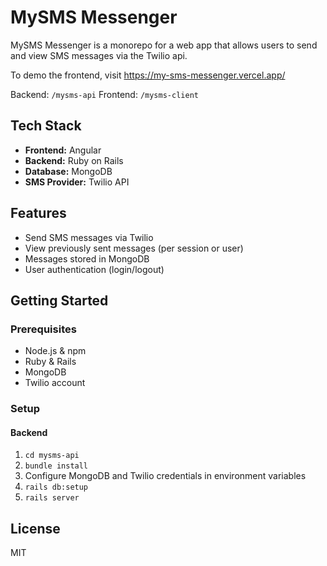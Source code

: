 # MySMS Messenger

MySMS Messenger is a monorepo for a web app that allows users to send and view SMS messages via the Twilio api.

To demo the frontend, visit https://my-sms-messenger.vercel.app/

Backend: `/mysms-api`
Frontend: `/mysms-client`

## Tech Stack

- **Frontend:** Angular
- **Backend:** Ruby on Rails
- **Database:** MongoDB
- **SMS Provider:** Twilio API

## Features

- Send SMS messages via Twilio
- View previously sent messages (per session or user)
- Messages stored in MongoDB
- User authentication (login/logout)
## Getting Started

### Prerequisites

- Node.js & npm
- Ruby & Rails
- MongoDB
- Twilio account

### Setup

#### Backend

1. `cd mysms-api`
2. `bundle install`
3. Configure MongoDB and Twilio credentials in environment variables
4. `rails db:setup`
5. `rails server`

## License

MIT
